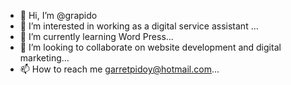 - 👋 Hi, I’m @grapido
- 👀 I’m interested in working as a digital service assistant ...
- 🌱 I’m currently learning Word Press...
- 💞️ I’m looking to collaborate on website development and digital marketing...
- 📫 How to reach me garretpidoy@hotmail.com...

<!---
grapido/grapido is a ✨ special ✨ repository because its `README.md` (this file) appears on your GitHub profile.
You can click the Preview link to take a look at your changes.
--->
